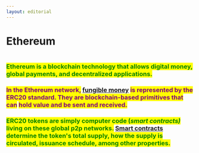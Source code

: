 ```yaml
---
layout: editorial
---
```


# Ethereum

<figure><img src="../../../../../../.gitbook/assets/pexels-btgl-♡-3689669 (1).jpg" alt=""><figcaption></figcaption></figure>

### <mark style="color:green;">Ethereum is a blockchain technology that allows digital money, global payments, and  decentralized applications.</mark>&#x20;



### <mark style="color:purple;">In the Ethereum network,</mark> [fungible money](stablecoins.md) <mark style="color:purple;">is represented by the ERC20 standard. They are blockchain-based primitives that can</mark> <mark style="color:purple;"></mark><mark style="color:purple;">**hold value and be sent and received**</mark><mark style="color:purple;">.</mark>&#x20;



### <mark style="color:green;">ERC20 tokens are simply computer code (</mark>_<mark style="color:green;">smart contracts)</mark>_ <mark style="color:green;"></mark><mark style="color:green;">living on these global p2p networks.</mark> [Smart contracts ](../blockchains/a-new-economic-infrastructure/smart-contracts/)<mark style="color:green;">determine the token's total supply, how the supply is circulated, issuance schedule, among other properties.</mark>
